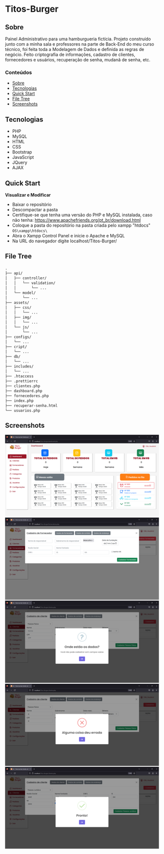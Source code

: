 # Titos-Burger

## Sobre
Painel Administrativo para uma hamburgueria fictícia. Projeto construído junto com a minha sala e professores na parte de Back-End do meu curso técnico,
foi feita toda a Modelagem de Dados e definida as regras de negócio. Feito criptografia de informações, cadastro de clientes, fornecedores e usuários, recuperação de senha, mudanã de senha, etc.

### Conteúdos  
* [Sobre](#sobre)  
* [Tecnologias](#tecnologias)  
* [Quick Start](#quick-start)  
* [File Tree](#file-tree)  
* [Screenshots](#screenshots) 

## Tecnologias
* PHP
* MySQL
* HTML
* CSS
* Bootstrap
* JavaScript
* JQuery
* AJAX

## Quick Start
**Visualizar e Modificar**
* Baixar o repositório
* Descompactar a pasta
* Certifique-se que tenha uma versão do PHP e MySQL instalada, caso não tenha: https://www.apachefriends.org/pt_br/download.html
* Coloque a pasta do repositório na pasta criada pelo xampp "htdocs" `OS\xampp\htdocs\`
* Abra o Xampp Control Panel e inicie o Apache e MySQL 
* Na URL do navegador digite localhost/Titos-Burger/

## File Tree
```
.
├── api/
│   ├── controller/
│   │   └── validation/
│   │       └── ...
│   └── model/
│       └── ...
├── assets/
│   ├── css/
│   │   └── ...
│   ├── img/
│   │   └── ...
│   └── js/
│       └── ...
├── configs/
│   └── ...
├── cript/
│   └── ...
├── db/
│   └── ...
├── includes/
│   └── ...
├── .htaccess
├── .prettierrc
├── clientes.php
├── dashboard.php
├── fornecedores.php
├── index.php
├── recuperar-senha.html
└── usuarios.php
```

## Screenshots
!["home para o restaurante"](.github/titos1.png)
!["campos de fornecedor"](.github/titos2.png)
!["informações faltando"](.github/titos3.png)
!["alguma coisa deu errada"](.github/titos4.png)
!["cadastrado com sucesso"](.github/titos5.png)

